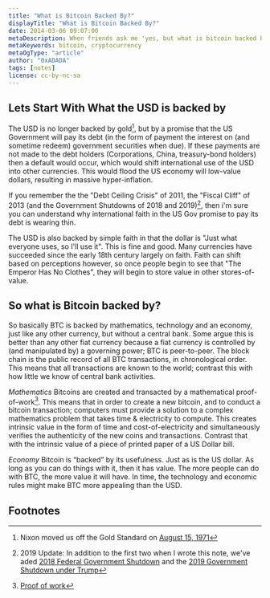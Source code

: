 ```yaml
---
title: "What is Bitcoin Backed By?"
displayTitle: "What is Bitcoin Backed By?"
date: 2014-03-06 09:07:00
metaDescription: When friends ask me 'yes, but what is bitcoin backed by?' this is what I tell them.
metaKeywords: bitcoin, cryptocurrency
metaOgType: "article"
author: "0xADADA"
tags: [notes]
license: cc-by-nc-sa
---
```



## Lets Start With What the USD is backed by

The USD is no longer backed by gold[^1], but by a promise that the US Government will pay its debt (in the form of  payment the interest on (and sometime redeem) government securities when due). If these payments are not made to the debt holders (Corporations, China, treasury-bond holders) then a default would occur, which would shift international use of the USD into other currencies. This would flood the US economy will low-value dollars, resulting in massive hyper-inflation.

If you remember the the "Debt Ceiling Crisis" of 2011, the "Fiscal Cliff" of 2013 (and the Government Shutdowns of 2018 and 2019)[^3], then i'm sure you can understand why international faith in the US Gov promise to pay its debt is wearing thin.

The USD is also backed by simple faith in that the dollar is "Just what everyone uses, so I'll use it". This is fine and good. Many currencies have succeeded since the early 18th century largely on faith. Faith can shift based on perceptions however, so once people begin to see that "The Emperor Has No Clothes", they will begin to store value in other stores-of-value.

## So what is Bitcoin backed by?

So basically BTC is backed by mathematics, technology and an economy, just like any other currency, but without a central bank. Some argue this is better than any other fiat currency because a fiat currency is controlled by (and manipulated by) a governing power; BTC is peer-to-peer. The block chain is the public record of all BTC transactions, in chronological order. This means that all transactions are known to the world; contrast this with how little we know of central bank activities.

*Mathematics* Bitcoins are created and transacted by a mathematical proof-of-work[^2]. This means that in order to create a new bitcoin, and to conduct a bitcoin transaction; computers must provide a solution to a complex mathematics problem that takes time & electricity to compute. This creates intrinsic value in the form of time and cost-of-electricity and simultaneously verifies the authenticity of the new coins and transactions. Contrast that with the intrinsic value of a piece of printed paper of a US Dollar bill.

*Economy* Bitcoin is “backed” by its usefulness. Just as is the US dollar. As long as you can do things with it, then it has value. The more people can do with BTC, the more value it will have. In time, the technology and economic rules might make BTC more appealing than the USD.

## Footnotes

[^1]: Nixon moved us off the Gold Standard on [August 15, 1971](https://en.wikipedia.org/wiki/Nixon_Shock)

[^2]: [Proof of work](https://en.wikipedia.org/wiki/Proof-of-work_system)

[^3]: 
    2019 Update:
    In addition to the first two when I wrote this note, we've aded 
    [2018 Federal Government Shutdown](https://en.wikipedia.org/wiki/January_2018_United_States_federal_government_shutdown)
    and the
    [2019 Government Shutdown under Trump](https://en.wikipedia.org/wiki/2018%E2%80%932019_United_States_federal_government_shutdown)
